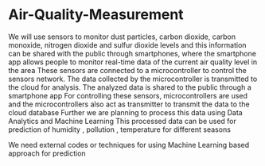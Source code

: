 # Air-Quality-Measurement

 We will use sensors to monitor dust particles, carbon dioxide, carbon monoxide, nitrogen dioxide and sulfur dioxide levels and this information can be shared with the public through smartphones, where the smartphone app allows people to monitor real-time data of the current air quality level in the area
 These sensors are connected to a microcontroller to control the sensors network. The data collected by the microcontroller is transmitted to the cloud for analysis. The analyzed data is shared to the public through a smartphone app
 For controlling these sensors, microcontrollers are used and the microcontrollers also act as transmitter to transmit the data to the cloud database
 Further we are planning to process this data using Data Analytics and Machine Learning 
 This processed data can be used for prediction of humidity , pollution , temperature for different seasons 

We need external codes or techniques for using Machine Learning based approach for prediction